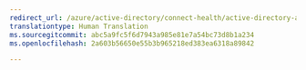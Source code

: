 ```yaml
---
redirect_url: /azure/active-directory/connect-health/active-directory-aadconnect-health
translationtype: Human Translation
ms.sourcegitcommit: abc5a9fc5f6d7943a985e81e7a54bc73d8b1a234
ms.openlocfilehash: 2a603b56650e55b3b965218ed383ea6318a89842

---
```




<!--HONumber=Dec16_HO3-->


